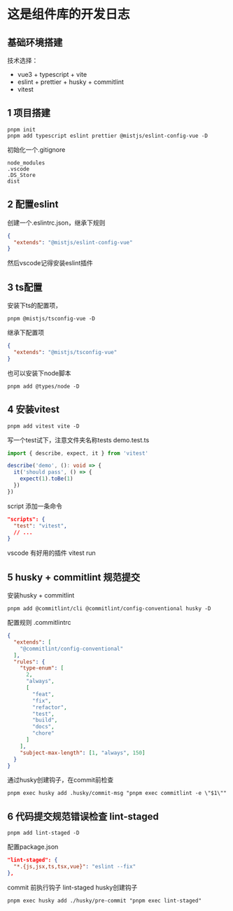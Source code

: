 # 这是组件库的开发日志

## 基础环境搭建

技术选择：
- vue3 + typescript + vite 
- eslint + prettier + husky + commitlint
- vitest

## 1 项目搭建
```shell
pnpm init 
pnpm add typescript eslint prettier @mistjs/eslint-config-vue -D
```

初始化一个.gitignore
```
node_modules
.vscode
.DS_Store
dist
```

## 2 配置eslint
创建一个.eslintrc.json，继承下规则
```json
{
  "extends": "@mistjs/eslint-config-vue"
}
```

然后vscode记得安装eslint插件

## 3 ts配置
安装下ts的配置项，
```shell
pnpm @mistjs/tsconfig-vue -D
```
继承下配置项
```json
{
  "extends": "@mistjs/tsconfig-vue"
}
```

也可以安装下node脚本
```shell
pnpm add @types/node -D
```

## 4 安装vitest
```shell
pnpm add vitest vite -D
```

写一个test试下，注意文件夹名称tests
demo.test.ts
```ts
import { describe, expect, it } from 'vitest'

describe('demo', (): void => {
  it('should pass', () => {
    expect(1).toBe(1)
  })
})
```

script 添加一条命令
```json
"scripts": {
  "test": "vitest",
  // ...
}
```

vscode 有好用的插件 vitest run

## 5 husky + commitlint 规范提交
安装husky + commitlint
```shell
pnpm add @commitlint/cli @commitlint/config-conventional husky -D
```

配置规则
.commitlintrc
```json
{
  "extends": [
    "@commitlint/config-conventional"
  ],
  "rules": {
    "type-enum": [
      2,
      "always",
      [
        "feat",
        "fix",
        "refactor",
        "test",
        "build",
        "docs",
        "chore"
      ]
    ],
    "subject-max-length": [1, "always", 150]
  }
}
```

通过husky创建钩子，在commit前检查
```shell
pnpm exec husky add .husky/commit-msg "pnpm exec commitlint -e \"$1\""
```

## 6 代码提交规范错误检查 lint-staged
```shell
pnpm add lint-staged -D
```

配置package.json
```json
"lint-staged": {
  "*.{js,jsx,ts,tsx,vue}": "eslint --fix"
},
```

commit 前执行钩子 lint-staged
husky创建钩子
```shell
pnpm exec husky add ./husky/pre-commit "pnpm exec lint-staged"
```